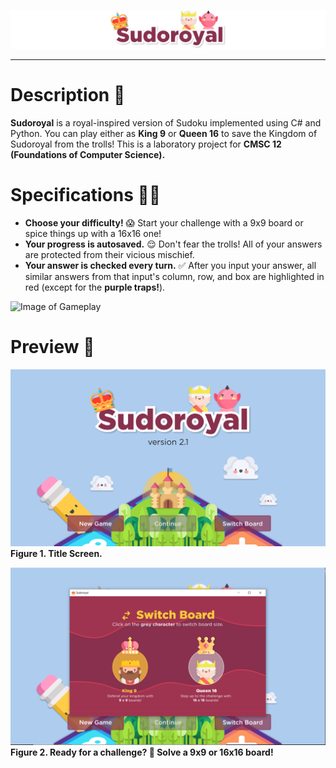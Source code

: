 ![Image of Sudoroyal Banner](readme/banner.png)
* * *
# Description 🏰
**Sudoroyal** is a royal-inspired version of Sudoku implemented using C# and Python. You can play either as **King 9** or **Queen 16** to save the Kingdom of Sudoroyal from the trolls! This is a laboratory project for **CMSC 12 (Foundations of Computer Science).**

# Specifications 🐱‍💻
- **Choose your difficulty!** 😱 Start your challenge with a 9x9 board or spice things up with a 16x16 one!
- **Your progress is autosaved.** 😌 Don't fear the trolls! All of your answers are protected from their vicious mischief.
- **Your answer is checked every turn.** ✅ After you input your answer, all similar answers from that input's column, row, and box are highlighted in red (except for the **purple traps!**).

![Image of Gameplay](readme/gameplay.gif)

# Preview 🔎
![Image of Title Screen](readme/title-screen.png)
**Figure 1. Title Screen.**

![Image of Board Popup](readme/board-popup.png)
**Figure 2. Ready for a challenge? 🏁 Solve a 9x9 or 16x16 board!**
